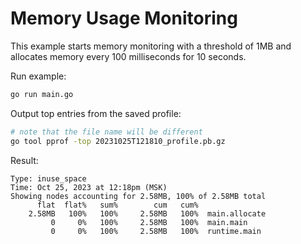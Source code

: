 # Memory Usage Monitoring

This example starts memory monitoring with a threshold of 1MB and allocates
memory every 100 milliseconds for 10 seconds.

Run example:

```sh
go run main.go
```

Output top entries from the saved profile:

```sh
# note that the file name will be different
go tool pprof -top 20231025T121810_profile.pb.gz 
```

Result:

```
Type: inuse_space
Time: Oct 25, 2023 at 12:18pm (MSK)
Showing nodes accounting for 2.58MB, 100% of 2.58MB total
      flat  flat%   sum%        cum   cum%
    2.58MB   100%   100%     2.58MB   100%  main.allocate
         0     0%   100%     2.58MB   100%  main.main
         0     0%   100%     2.58MB   100%  runtime.main
```
